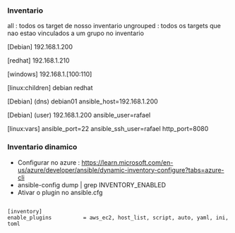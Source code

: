 ### Inventario

all : todos os target de nosso inventario
ungrouped : todos os targets que nao estao vinculados a um grupo no inventario

[Debian]
192.168.1.200

[redhat]
192.168.1.210

[windows]
192.168.1.[100:110]

[linux:children]
debian
redhat

[Debian] (dns)
debian01 ansible_host=192.168.1.200

[Debian] (user)
192.168.1.200 ansible_user=rafael

[linux:vars]
ansible_port=22
ansible_ssh_user=rafael
http_port=8080

### Inventario dinamico

* Configurar no azure : https://learn.microsoft.com/en-us/azure/developer/ansible/dynamic-inventory-configure?tabs=azure-cli
* ansible-config dump | grep INVENTORY_ENABLED
* Ativar o plugin no ansible.cfg
```  

[inventory]                                                                                                                                                                                                                              
enable_plugins          = aws_ec2, host_list, script, auto, yaml, ini, toml  

```